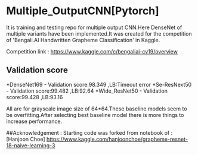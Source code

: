 # Multiple_OutputCNN[Pytorch]
It is training and testing repo for multiple output CNN.Here DenseNet of multiple variants have been implemented.It was created for the competition of 'Bengali.AI Handwritten Grapheme Classification' in Kaggle.

Competition link : https://www.kaggle.com/c/bengaliai-cv19/overview

## Validation score
*DenseNet169 - Validation score:98.349 ,LB:Timeout error
*Se-ResNext50 - Validation score:99.482 ,LB:92.64
*Wide_ResNet50 - Validation score:99.428 ,LB:93.16 

All are for grayscale image size of 64*64.These baseline models seem to be overfitting.After selecting best baseline model there is more things to increase performance. 



##Acknowledgement :
Starting code was forked from notebook of :[Hanjoon Choe] https://www.kaggle.com/hanjoonchoe/grapheme-resnet-18-naive-learning-3

